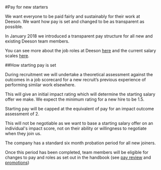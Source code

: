 #Pay for new starters

We want everyone to be paid fairly and sustainably for their work at Deeson. We want how pay is set and changed to be as transparent as possible.

In January 2018 we introduced a transparent pay structure for all new and existing Deeson team members.

You can see more about the job roles at Deeson [here](https://handbook.deeson.co.uk/working-at-deeson/pay-scales/) and the current salary scales [here](https://drive.google.com/file/d/19dbyHOX29yLpNrK3KsywY9CKYXsCSKYm/view?usp=sharing).

##How starting pay is set

During recruitment we will undertake a theoretical assessment against the outcomes in a job scorecard for a new recruit’s previous experience of performing similar work elsewhere. 

This will give an initial impact rating which will determine the starting salary offer we make. We expect the minimum rating for a new hire to be 1.5.

Starting pay will be capped at the equivalent of pay for an impact outcome assessment of 2. 

This will not be negotiable as we want to base a starting salary offer on an individual's impact score, not on their ability or willingness to negotiate when they join us.

The company has a standard six month probation period for all new joiners.

Once this period has been completed, team members will be eligible for changes to pay and roles as set out in the handbook (see [pay review](https://handbook.deeson.co.uk/working-at-deeson/pay-review/) and [promotions](https://handbook.deeson.co.uk/working-at-deeson/promotion/))
